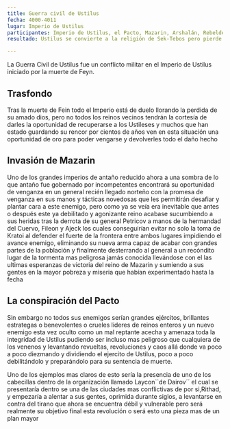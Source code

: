 ```yaml
---
title: Guerra civil de Ustilus
fecha: 4000-4011
lugar: Imperio de Ustilus
participantes: Imperio de Ustilus, el Pacto, Mazarin, Arshalán, Rebeldes temash, Hobgoblins, Iskarianos, Drow, culto de Sek-Tebos, Kratoi
resultado: Ustilus se convierte a la religión de Sek-Tebos pero pierde las provincias de Kratoi, Thalos, Iskaria y la Alianza del Bosque. Fileon toma el poder como Emperador Infernal. 

---
```


La Guerra Civil de Ustilus fue un conflicto militar en el Imperio de Ustilus iniciado por la muerte de Feyn. 

## Trasfondo

Tras la muerte de Fein todo el Imperio está de duelo llorando la perdida de su amado dios, pero no todos los reinos vecinos tendrán la cortesía de darles la oportunidad de recuperarse a los Ustileses y muchos que han estado guardando su rencor por cientos de años ven en esta situación una oportunidad de oro para poder vengarse y devolverles todo el daño hecho

## Invasión de Mazarin

Uno de los grandes imperios de antaño reducido ahora a una sombra de lo que antaño fue gobernado por incompetentes encontrará su oportunidad de venganza en un general recién llegado norteño con la promesa de venganza en sus manos y tácticas novedosas que les permitirán desafiar y plantar cara a este enemigo, pero como ya se veía era inevitable que antes o después este ya debilitado y agonizante reino acabase sucumbiendo a sus heridas tras la derrota de su general Petricov a manos de la hermandad del Cuervo, Fileon y Ajeck los cuales conseguirían evitar no solo la toma de Kratoi al defender el fuerte de la frontera entre ambos lugares impidiendo el avance enemigo, eliminando su nueva arma capaz de acabar con grandes partes de la población y finalmente desterrando al general a un recóndito lugar de la tormenta mas peligrosa jamás conocida llevándose con el las ultimas esperanzas de victoria del reino de Mazarin y sumiendo a sus gentes en la mayor pobreza y miseria que habían experimentado hasta la fecha

## La conspiración del Pacto

Sin embargo no todos sus enemigos serían grandes ejércitos, brillantes estrategas o benevolentes o crueles lideres de reinos enteros y un nuevo enemigo esta vez oculto como un mal reptante acecha y amenaza toda la integridad de Ustilus pudiendo ser incluso mas peligroso que cualquiera de los venenos y levantando revueltas, revoluciones y caos allá donde va poco a poco diezmando y dividiendo el ejercito de Ustilus, poco a poco debilitándolo y preparándolo para su sentencia de muerte. 

Uno de los ejemplos mas claros de esto sería la presencia de uno de los cabecillas dentro de la organización llamado Laycon``de Dairov´´ el cual se presentaría dentro se una de las ciudades mas conflictivas de por si,Rithad, y empezaría a alentar a sus gentes, oprimida durante siglos, a levantarse en contra del tirano que ahora se encuentra débil y vulnerable pero será realmente su objetivo final esta revolución o será esto una pieza mas de un plan mayor